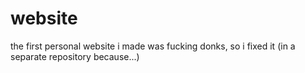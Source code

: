 # website
the first personal website i made was fucking donks, so i fixed it (in a separate repository because...)
